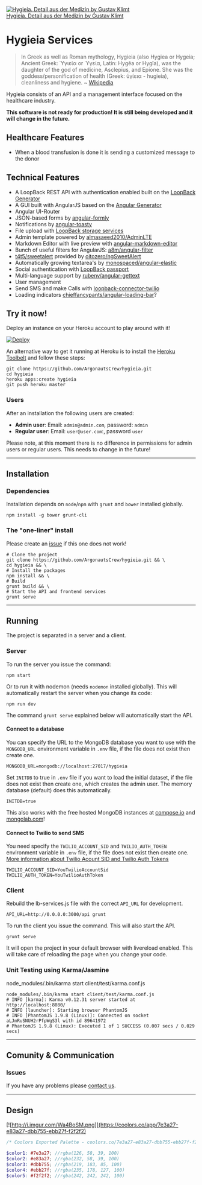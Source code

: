 [![Hygieia. Detail aus der Medizin by Gustav Klimt](http://www.austria.info/media/17083/thumbnails/klimt-und-die-ringstrasse--belvedere--.jpg.3023126.jpg)</br>Hygieia. Detail aus der Medizin by Gustav Klimt](https://www.kunstkopie.nl/a/gustav-klimt/hygieia-detail-aus-der-me.html)

Hygieia Services
================

> In Greek as well as Roman mythology, Hygieia (also Hygiea or Hygeia; Ancient Greek: Ὑγιεία or Ὑγεία, Latin: Hygēa or Hygīa), was the daughter of the god of medicine, Asclepius, and Epione. She was the goddess/personification of health (Greek: ὑγίεια - hugieia), cleanliness and hygiene. ~ [Wikipedia](https://en.wikipedia.org/wiki/Hygieia)

Hygieia consists of an API and a management interface focused on the healthcare industry.

**This software is not ready for production! It is still being developed and it will change in the future.**


Healthcare Features
-------------------

- When a blood transfusion is done it is sending a customized message to the donor


Technical Features
------------------

- A LoopBack REST API with authentication enabled built on the [LoopBack Generator](https://www.npmjs.org/package/generator-loopback)
- A GUI built with AngularJS based on the [Angular Generator](https://github.com/yeoman/generator-angular)
- Angular UI-Router
- JSON-based forms by [angular-formly](https://formly-js.github.io/angular-formly/)
- Notifications by [angular-toasty](https://github.com/Salakar/angular-toasty)
- File upload with [LoopBack storage services](https://github.com/strongloop/loopback-component-storage/)
- Admin template powered by [almasaeed2010/AdminLTE](https://github.com/almasaeed2010/AdminLTE)
- Markdown Editor with live preview with [angular-markdown-editor](https://github.com/JimLiu/angular-markdown-editor)
- Bunch of useful filters for AngularJS: [a8m/angular-filter](https://github.com/a8m/angular-filter)
- [t4t5/sweetalert](https://github.com/t4t5/sweetalert) provided by [oitozero/ngSweetAlert](https://github.com/oitozero/ngSweetAlert)
- Automatically growing textarea's by [monospaced/angular-elastic](https://github.com/monospaced/angular-elastic)
- Social authentication with [LoopBack passport](https://github.com/strongloop/loopback-component-passport/)
- Multi-language support by [rubenv/angular-gettext](https://github.com/rubenv/angular-gettext)
- User management
- Send SMS and make Calls with [loopback-connector-twilio](https://github.com/dashby3000/loopback-connector-twilio)
- Loading indicators [chieffancypants/angular-loading-bar](https://github.com/chieffancypants/angular-loading-bar)?


Try it now!
-----------

Deploy an instance on your Heroku account to play around with it!

[![Deploy](https://www.herokucdn.com/deploy/button.png)](https://heroku.com/deploy)

An alternative way to get it running at Heroku is to install the [Heroku Toolbelt](https://toolbelt.heroku.com) and follow these steps:

```
git clone https://github.com/ArgonautsCrew/hygieia.git
cd hygieia
heroku apps:create hygieia
git push heroku master
```

### Users

After an installation the following users are created:

- **Admin user**: Email: ```admin@admin.com```, password: ```admin```
- **Regular user**: Email: ```user@user.com```:, password ```user```

Please note, at this moment there is no difference in permissions for admin users or regular users. This needs to change in the future!
________________________________________________________________________________

Installation
------------

### Dependencies

Installation depends on `node`/`npm` with `grunt` and `bower` installed globally.

```shell
npm install -g bower grunt-cli
```

### The "one-liner" install

Please create an [issue](https://github.com/ArgonautsCrew/hygieia/issues/new) if this one does not work!

```shell
# Clone the project
git clone https://github.com/ArgonautsCrew/hygieia.git && \
cd hygieia && \
# Install the packages
npm install && \
# Build
grunt build && \
# Start the API and frontend services
grunt serve
```
________________________________________________________________________________

Running
-------

The project is separated in a server and a client.

### Server

To run the server you issue the command:

```shell
npm start
```

Or to run it with nodemon (needs `nodemon` installed globally). This will
automatically restart the server when you change its code:

```shell
npm run dev
```

The command `grunt serve` explained below will automatically start the API.


#### Connect to a database

You can specify the URL to the MongoDB database you want to use with the `MONGODB_URL` environment variable in `.env` file, if the file does not exist then create one.

```
MONGODB_URL=mongodb://localhost:27017/hygieia
```

Set `INITDB` to true in `.env` file if you want to load the initial dataset, if the file does not exist then create one, which creates the admin user. The memory database (default) does this automatically.

```
INITDB=true
```

This also works with the free hosted MongoDB instances at [compose.io](https://www.compose.io) and [mongolab.com](https://mongolab.com)!


#### Connect to Twilio to send SMS

You need specify the `TWILIO_ACCOUNT_SID` and `TWILIO_AUTH_TOKEN` environment variable in `.env` file, if the file does not exist then create one. [More information about Twilio Acount SID and Twilio Auth Tokens](https://www.twilio.com/help/faq/twilio-basics/what-is-the-auth-token-and-how-can-i-change-it)

```
TWILIO_ACCOUNT_SID=YouTwilioAccountSid
TWILIO_AUTH_TOKEN=YouTwilioAuthToken
```

### Client

Rebuild the lb-services.js file with the correct `API_URL` for development.

    API_URL=http://0.0.0.0:3000/api grunt

To run the client you issue the command. This will also start the API.

```shell
grunt serve
```

It will open the project in your default browser with livereload enabled.
This will take care of reloading the page when you change your code.

### Unit Testing using Karma/Jasmine

node_modules/.bin/karma start client/test/karma.conf.js

```shell
node_modules/.bin/karma start client/test/karma.conf.js
# INFO [karma]: Karma v0.12.31 server started at http://localhost:8080/
# INFO [launcher]: Starting browser PhantomJS
# INFO [PhantomJS 1.9.8 (Linux)]: Connected on socket aLJmRuSNUH2rPfpWgS3l with id 89641972
# PhantomJS 1.9.8 (Linux): Executed 1 of 1 SUCCESS (0.007 secs / 0.029 secs)
```
________________________________________________________________________________

Comunity & Communication
------------------------

### Issues
If you have any problems please [contact us](https://github.com/ArgonautsCrew/hygieia/issues/new).
________________________________________________________________________________

Design
------

[![http://i.imgur.com/Wa4BoSM.png]](https://coolors.co/app/7e3a27-e83a27-dbb755-ebb27f-f2f2f2)

```scss
/* Coolors Exported Palette - coolors.co/7e3a27-e83a27-dbb755-ebb27f-f2f2f2 */

$color1: #7e3a27; //rgba(126, 58, 39, 100)
$color2: #e83a27; //rgba(232, 58, 39, 100)
$color3: #dbb755; //rgba(219, 183, 85, 100)
$color4: #ebb27f; //rgba(235, 178, 127, 100)
$color5: #f2f2f2; //rgba(242, 242, 242, 100)
```
